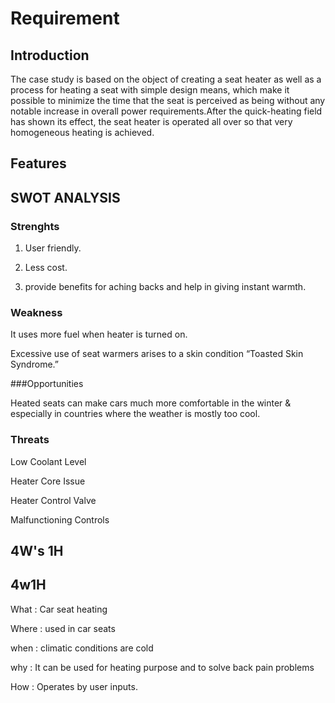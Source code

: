 # Requirement

## Introduction
The case study is based on the object of creating a seat heater as well as a process for heating a seat 
with simple design means, which make it possible to minimize the time that the seat is perceived as being
without any notable increase in overall power requirements.After the quick-heating field has shown 
 its effect, the seat heater is operated all over so that very homogeneous heating is achieved.

 ## Features






## SWOT ANALYSIS

### Strenghts

1) User friendly.

2) Less cost.

3) provide benefits for aching backs and help in giving instant warmth.

### Weakness

It uses more fuel when heater is turned on.

 Excessive use of seat warmers arises to a skin condition “Toasted Skin Syndrome.” 

###Opportunities

 Heated seats can make cars much more comfortable in the winter & especially in countries where the weather is mostly too cool.



### Threats

Low Coolant Level

Heater Core Issue

Heater Control Valve

Malfunctioning Controls

## 4W's 1H

## 4w1H

What : Car seat heating

Where : used in car seats

when : climatic conditions are cold

why : It can be used for heating purpose and to solve back pain problems

How : Operates by user inputs.
